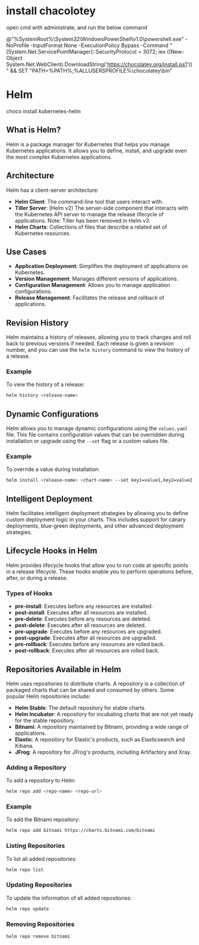 # install chacolotey

  open cmd with administrate, and run the below command

  @"%SystemRoot%\System32\WindowsPowerShell\v1.0\powershell.exe" -NoProfile -InputFormat None -ExecutionPolicy Bypass -Command " [System.Net.ServicePointManager]::SecurityProtocol = 3072; iex ((New-Object System.Net.WebClient).DownloadString('https://chocolatey.org/install.ps1'))" && SET "PATH=%PATH%;%ALLUSERSPROFILE%\chocolatey\bin"


# Helm

choco install kubernetes-helm

## What is Helm?
Helm is a package manager for Kubernetes that helps you manage Kubernetes applications. It allows you to define, install, and upgrade even the most complex Kubernetes applications.

## Architecture
Helm has a client-server architecture:
- **Helm Client**: The command-line tool that users interact with.
- **Tiller Server**: (Helm v2) The server-side component that interacts with the Kubernetes API server to manage the release lifecycle of applications. Note: Tiller has been removed in Helm v3.
- **Helm Charts**: Collections of files that describe a related set of Kubernetes resources.

## Use Cases
- **Application Deployment**: Simplifies the deployment of applications on Kubernetes.
- **Version Management**: Manages different versions of applications.
- **Configuration Management**: Allows you to manage application configurations.
- **Release Management**: Facilitates the release and rollback of applications.

## Revision History
Helm maintains a history of releases, allowing you to track changes and roll back to previous versions if needed. Each release is given a revision number, and you can use the `helm history` command to view the history of a release.

### Example
To view the history of a release:
```sh
helm history <release-name>
```

## Dynamic Configurations
Helm allows you to manage dynamic configurations using the `values.yaml` file. This file contains configuration values that can be overridden during installation or upgrade using the `--set` flag or a custom values file.

### Example
To override a value during installation:
```sh
helm install <release-name> <chart-name> --set key1=value1,key2=value2
```

## Intelligent Deployment
Helm facilitates intelligent deployment strategies by allowing you to define custom deployment logic in your charts. This includes support for canary deployments, blue-green deployments, and other advanced deployment strategies.

## Lifecycle Hooks in Helm
Helm provides lifecycle hooks that allow you to run code at specific points in a release lifecycle. These hooks enable you to perform operations before, after, or during a release.

### Types of Hooks
- **pre-install**: Executes before any resources are installed.
- **post-install**: Executes after all resources are installed.
- **pre-delete**: Executes before any resources are deleted.
- **post-delete**: Executes after all resources are deleted.
- **pre-upgrade**: Executes before any resources are upgraded.
- **post-upgrade**: Executes after all resources are upgraded.
- **pre-rollback**: Executes before any resources are rolled back.
- **post-rollback**: Executes after all resources are rolled back.

## Repositories Available in Helm
Helm uses repositories to distribute charts. A repository is a collection of packaged charts that can be shared and consumed by others. Some popular Helm repositories include:

- **Helm Stable**: The default repository for stable charts.
- **Helm Incubator**: A repository for incubating charts that are not yet ready for the stable repository.
- **Bitnami**: A repository maintained by Bitnami, providing a wide range of applications.
- **Elastic**: A repository for Elastic's products, such as Elasticsearch and Kibana.
- **JFrog**: A repository for JFrog's products, including Artifactory and Xray.

### Adding a Repository
To add a repository to Helm:
```sh
helm repo add <repo-name> <repo-url>
```

### Example
To add the Bitnami repository:
```sh
helm repo add bitnami https://charts.bitnami.com/bitnami
```

### Listing Repositories
To list all added repositories:
```sh
helm repo list
```

### Updating Repositories
To update the information of all added repositories:
```sh
helm repo update
```
### Removing Repositories

``` sh 
helm repo remove bitnami

```




